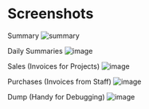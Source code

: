 # Screenshots

Summary
![summary](https://cloud.githubusercontent.com/assets/51875/25243227/78476248-263b-11e7-8475-f6964cdb1998.png)

Daily Summaries
![image](https://cloud.githubusercontent.com/assets/51875/25243229/7b3c9b26-263b-11e7-9b89-88821983e12a.png)

Sales (Invoices for Projects)
![image](https://cloud.githubusercontent.com/assets/51875/25243230/7df49a58-263b-11e7-97e2-671b7b7b3086.png)

Purchases (Invoices from Staff)
![image](https://cloud.githubusercontent.com/assets/51875/25243244/84073e50-263b-11e7-85ee-8055cf87b2c7.png)

Dump (Handy for Debugging)
![image](https://cloud.githubusercontent.com/assets/51875/25243269/998ad70a-263b-11e7-954d-4b4c1bca6bad.png)
